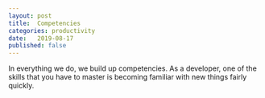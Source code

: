 ```yaml
---
layout: post
title:  Competencies
categories: productivity
date:   2019-08-17
published: false
---
```


In everything we do, we build up competencies. As a developer, one of the skills that you have to master is becoming familiar with new things fairly quickly.